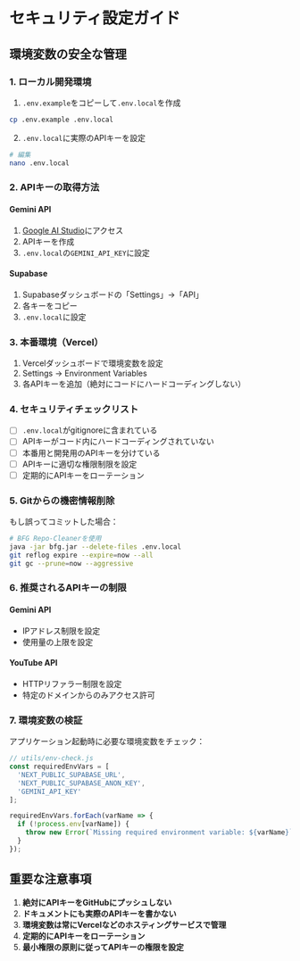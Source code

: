 # セキュリティ設定ガイド

## 環境変数の安全な管理

### 1. ローカル開発環境

1. `.env.example`をコピーして`.env.local`を作成
```bash
cp .env.example .env.local
```

2. `.env.local`に実際のAPIキーを設定
```bash
# 編集
nano .env.local
```

### 2. APIキーの取得方法

#### Gemini API
1. [Google AI Studio](https://makersuite.google.com/app/apikey)にアクセス
2. APIキーを作成
3. `.env.local`の`GEMINI_API_KEY`に設定

#### Supabase
1. Supabaseダッシュボードの「Settings」→「API」
2. 各キーをコピー
3. `.env.local`に設定

### 3. 本番環境（Vercel）

1. Vercelダッシュボードで環境変数を設定
2. Settings → Environment Variables
3. 各APIキーを追加（絶対にコードにハードコーディングしない）

### 4. セキュリティチェックリスト

- [ ] `.env.local`がgitignoreに含まれている
- [ ] APIキーがコード内にハードコーディングされていない
- [ ] 本番用と開発用のAPIキーを分けている
- [ ] APIキーに適切な権限制限を設定
- [ ] 定期的にAPIキーをローテーション

### 5. Gitからの機密情報削除

もし誤ってコミットした場合：
```bash
# BFG Repo-Cleanerを使用
java -jar bfg.jar --delete-files .env.local
git reflog expire --expire=now --all
git gc --prune=now --aggressive
```

### 6. 推奨されるAPIキーの制限

#### Gemini API
- IPアドレス制限を設定
- 使用量の上限を設定

#### YouTube API
- HTTPリファラー制限を設定
- 特定のドメインからのみアクセス許可

### 7. 環境変数の検証

アプリケーション起動時に必要な環境変数をチェック：
```javascript
// utils/env-check.js
const requiredEnvVars = [
  'NEXT_PUBLIC_SUPABASE_URL',
  'NEXT_PUBLIC_SUPABASE_ANON_KEY',
  'GEMINI_API_KEY'
];

requiredEnvVars.forEach(varName => {
  if (!process.env[varName]) {
    throw new Error(`Missing required environment variable: ${varName}`);
  }
});
```

## 重要な注意事項

1. **絶対にAPIキーをGitHubにプッシュしない**
2. **ドキュメントにも実際のAPIキーを書かない**
3. **環境変数は常にVercelなどのホスティングサービスで管理**
4. **定期的にAPIキーをローテーション**
5. **最小権限の原則に従ってAPIキーの権限を設定**